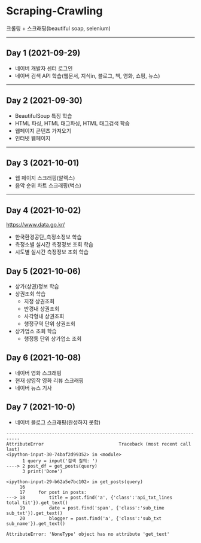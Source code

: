 # Scraping-Crawling

크롤링 + 스크래핑(beautiful soap, selenium)

-----

## Day 1 (2021-09-29)

- 네이버 개발자 센터 로그인
- 네이버 검색 API 학습(웹문서, 지식in, 블로그, 책, 영화, 쇼핑, 뉴스)

-----

## Day 2 (2021-09-30)

- BeautifulSoup 특징 학습
- HTML 파싱, HTML 태그파싱, HTML 태그검색 학습
- 웹페이지 콘텐츠 가져오기
- 인터넷 웹페이지 

-----

## Day 3 (2021-10-01)

- 웹 페이지 스크래핑(알렉스)
- 음악 순위 차트 스크래핑(벅스)

-----

## Day 4 (2021-10-02)

https://www.data.go.kr/

- 한국환경공단_측정소정보 학습
- 측정소별 실시간 측정정보 조회 학습
- 시도별 실시간 측정정보 조회 학습

## Day 5 (2021-10-06)

- 상가(상권)정보 학습
- 상권조회 학습
  - 지정 상권조회
  - 반경내 상권조회
  - 사각형내 상권조회
  - 행정구역 단위 상권조회
- 상가업소 조회 학습
  - 행정동 단위 상가업소 조회

## Day 6 (2021-10-08)

- 네이버 영화 스크래핑
- 현재 상영작 영화 리뷰 스크래핑
- 네이버 뉴스 기사 

## Day 7 (2021-10-0)

- 네이버 블로그 스크래핑(완성하지 못함)
```
---------------------------------------------------------------------------
AttributeError                            Traceback (most recent call last)
<ipython-input-30-74baf2d99352> in <module>
      1 query = input('검색 질의: ')
----> 2 post_df = get_posts(query)
      3 print('Done')

<ipython-input-29-b62a5e7bc102> in get_posts(query)
     16 
     17     for post in posts:
---> 18         title = post.find('a', {'class':'api_txt_lines total_tit'}).get_text()
     19         date = post.find('span', {'class':'sub_time sub_txt'}).get_text()
     20         blogger = post.find('a', {'class':'sub_txt sub_name'}).get_text()

AttributeError: 'NoneType' object has no attribute 'get_text'
```
